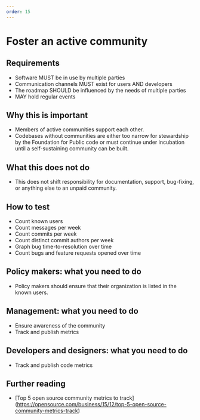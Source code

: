 ```yaml
---
order: 15
---
```

# Foster an active community

## Requirements

* Software MUST be in use by multiple parties
* Communication channels MUST exist for users AND developers
* The roadmap SHOULD be influenced by the needs of multiple parties
* MAY hold regular events

## Why this is important

* Members of active communities support each other.
* Codebases without communities are either too narrow for stewardship by the Foundation for Public code or must continue under incubation until a self-sustaining community can be built.

## What this does not do

* This does not shift responsibility for documentation, support, bug-fixing, or anything else to an unpaid community.

## How to test

* Count known users
* Count messages per week
* Count commits per week
* Count distinct commit authors per week
* Graph bug time-to-resolution over time
* Count bugs and feature requests opened over time

## Policy makers: what you need to do

* Policy makers should ensure that their organization is listed in the known users.

## Management: what you need to do

* Ensure awareness of the community
* Track and publish metrics

## Developers and designers: what you need to do
* Track and publish code metrics

## Further reading
* [Top 5 open source community metrics to track] (https://opensource.com/business/15/12/top-5-open-source-community-metrics-track)
